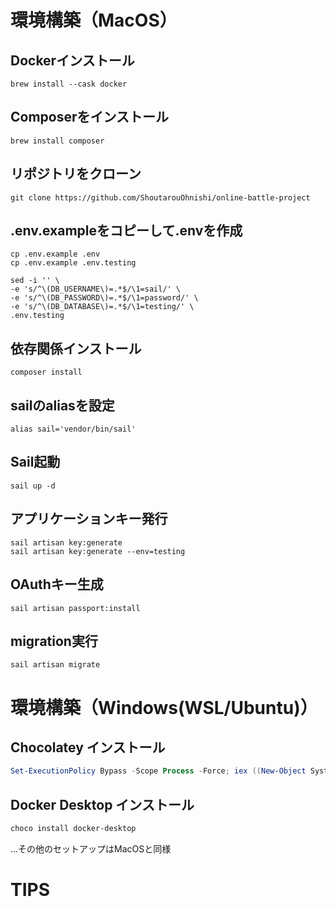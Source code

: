 # 環境構築（MacOS）
## Dockerインストール
```shell
brew install --cask docker
```

## Composerをインストール
```shell
brew install composer
```

## リポジトリをクローン
```shell
git clone https://github.com/ShoutarouOhnishi/online-battle-project
```

## .env.exampleをコピーして.envを作成
```shell
cp .env.example .env
cp .env.example .env.testing

sed -i '' \
-e 's/^\(DB_USERNAME\)=.*$/\1=sail/' \
-e 's/^\(DB_PASSWORD\)=.*$/\1=password/' \
-e 's/^\(DB_DATABASE\)=.*$/\1=testing/' \
.env.testing
```


## 依存関係インストール
```shell
composer install
```

## sailのaliasを設定
```shell
alias sail='vendor/bin/sail'
```

## Sail起動
```shell
sail up -d
```

## アプリケーションキー発行
```shell
sail artisan key:generate
sail artisan key:generate --env=testing
```

## OAuthキー生成
```shell
sail artisan passport:install
```

## migration実行
```shell
sail artisan migrate
```

# 環境構築（Windows(WSL/Ubuntu)）
## Chocolatey インストール
```powershell
Set-ExecutionPolicy Bypass -Scope Process -Force; iex ((New-Object System.Net.WebClient).DownloadString('https://chocolatey.org/install.ps1'))
```

## Docker Desktop インストール
```powershell
choco install docker-desktop
```


...その他のセットアップはMacOSと同様


# TIPS


